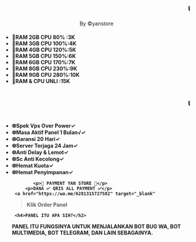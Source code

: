 <!DOTYPE html>
<html>
<head>
<title>Landing page</title>
<body>
<link rel="stylesheet" href="style.css">
 <Marquee><h3>🔒LIST PANEL PRIVATE PTERODACTYL🔒</h3></Marquee>
 <div style="text-align: center"> 
     <smal>By ©yanstore</smal>
    </div>
 <h4><ul type="disc">
          <li>📂RAM 2GB CPU 80% :3K</li>
        <li>📂RAM 3GB CPU 100%:4K</li>
       <li>📂RAM 4GB CPU 120%:5K</li>
      <li>📂RAM 5GB CPU 150%:6K</li>
  <li>📂RAM 6GB CPU 170%:7K</li>
          <li>📂RAM 8GB CPU 230%:9K</li>
         <li>📂RAM 9GB CPU 280%:10K</li>
   <li>📂RAM & CPU UNLI  :15K</li>
  </ul>
      </h4>
 <Marquee><h3>🔒KEUNTUNGAN PANEL PRIVATE🔒</h3></Marquee>
<h4><ul type="disc">
   <li>🌐Spek Vps Over Power✓</li>
   <li>🌐Masa Aktif Panel 1 Bulan√✓</li>
   <li>🌐Garansi 20 Hari✓</li>
   <li>🌐Server Terjaga 24 Jam✓</li>
  <li>🌐Anti Delay & Lemot✓</li>
   <li>🌐Sc Anti Kecolong✓</li>
   <li>🌐Hemat Kuota✓</li>
   <li>🌐Hemat Penyimpanan✓</li>
  
            <p>💸 PAYMENT YAN STORE 💸</p>
         <p>DANA ✅ QRIS ALL PAYMENT ✅</p>
     <a href="https://wa.me/6281315727582" target="_blank"
 >Klik Order Panel</a>
 
     <h4>PANEL ITU APA SIH?</h2>
 <p>PANEL ITU FUNGSINYA UNTUK MENJALANKAN BOT BUG WA, BOT MULTIMEDIA, BOT TELEGRAM,
DAN LAIN SEBAGAINYA.</p>

 </body>
</html>
